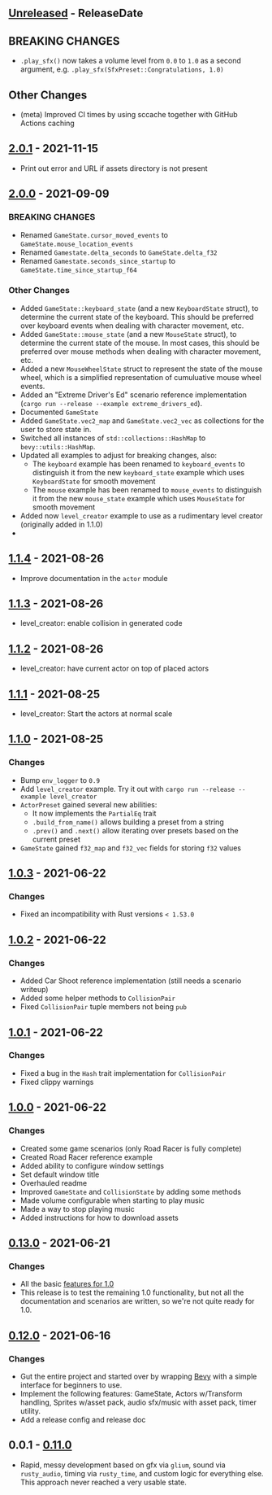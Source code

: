 <!-- next-header -->
## [Unreleased] - ReleaseDate

## BREAKING CHANGES

- `.play_sfx()` now takes a volume level from `0.0` to `1.0` as a second argument, e.g. `.play_sfx(SfxPreset::Congratulations, 1.0)`

## Other Changes

- (meta) Improved CI times by using sccache together with GitHub Actions caching

## [2.0.1] - 2021-11-15

- Print out error and URL if assets directory is not present

## [2.0.0] - 2021-09-09

### BREAKING CHANGES

- Renamed `GameState.cursor_moved_events` to `GameState.mouse_location_events`
- Renamed `Gamestate.delta_seconds` to `GameState.delta_f32`
- Renamed `Gamestate.seconds_since_startup` to `GameState.time_since_startup_f64`


### Other Changes

- Added `GameState::keyboard_state` (and a new `KeyboardState` struct), to determine the current state of the keyboard. This should be preferred over keyboard events when dealing with character movement, etc.
- Added `GameState::mouse_state` (and a new `MouseState` struct), to determine the current state of the mouse. In most cases, this should be preferred over mouse methods when dealing with character movement, etc.
- Added a new `MouseWheelState` struct to represent the state of the mouse wheel, which is a simplified representation of cumuluative mouse wheel events.
- Added an "Extreme Driver's Ed" scenario reference implementation (`cargo run --release --example extreme_drivers_ed`).
- Documented `GameState`
- Added `GameState.vec2_map` and `GameState.vec2_vec` as collections for the user to store state in.
- Switched all instances of `std::collections::HashMap` to `bevy::utils::HashMap`.
- Updated all examples to adjust for breaking changes, also:
   - The `keyboard` example has been renamed to `keyboard_events` to distinguish it from the new `keyboard_state` example which uses `KeyboardState` for smooth movement
   - The `mouse` example has been renamed to `mouse_events` to distinguish it from the new `mouse_state` example which uses `MouseState` for smooth movement
- Added now `level_creator` example to use as a rudimentary level creator (originally added in 1.1.0)
- 


## [1.1.4] - 2021-08-26

- Improve documentation in the `actor` module

## [1.1.3] - 2021-08-26

- level_creator: enable collision in generated code

## [1.1.2] - 2021-08-26

- level_creator: have current actor on top of placed actors

## [1.1.1] - 2021-08-25

- level_creator: Start the actors at normal scale

## [1.1.0] - 2021-08-25

### Changes

- Bump `env_logger` to `0.9`
- Add `level_creator` example. Try it out with `cargo run --release --example level_creator`
- `ActorPreset` gained several new abilities:
  - It now implements the `PartialEq` trait
  - `.build_from_name()` allows building a preset from a string
  - `.prev()` and `.next()` allow iterating over presets based on the current preset
- `GameState` gained `f32_map` and `f32_vec` fields for storing `f32` values

## [1.0.3] - 2021-06-22

### Changes

- Fixed an incompatibility with Rust versions `< 1.53.0`

## [1.0.2] - 2021-06-22

### Changes

- Added Car Shoot reference implementation (still needs a scenario writeup)
- Added some helper methods to `CollisionPair`
- Fixed `CollisionPair` tuple members not being `pub`

## [1.0.1] - 2021-06-22

### Changes

- Fixed a bug in the `Hash` trait implementation for `CollisionPair`
- Fixed clippy warnings

## [1.0.0] - 2021-06-22

### Changes

- Created some game scenarios (only Road Racer is fully complete)
- Created Road Racer reference example
- Added ability to configure window settings
- Set default window title
- Overhauled readme
- Improved `GameState` and `CollisionState` by adding some methods
- Made volume configurable when starting to play music
- Made a way to stop playing music
- Added instructions for how to download assets

## [0.13.0] - 2021-06-21

### Changes

- All the basic [features for 1.0](https://github.com/CleanCut/rusty_engine/issues/9)
- This release is to test the remaining 1.0 functionality, but not all the documentation and scenarios are written, so we're not quite ready for 1.0.

## [0.12.0] - 2021-06-16

### Changes

- Gut the entire project and started over by wrapping [Bevy] with a simple interface for beginners to use.
- Implement the following features: GameState, Actors w/Transform handling, Sprites w/asset pack, audio sfx/music with asset pack, timer utility.
- Add a release config and release doc

## 0.0.1 - [0.11.0]

- Rapid, messy development based on gfx via `glium`, sound via `rusty_audio`, timing via `rusty_time`, and custom logic for everything else.  This approach never reached a very usable state.

[Bevy]: https://bevyengine.org
<!-- next-url -->
[Unreleased]: https://github.com/CleanCut/rusty_engine/compare/v2.0.1...HEAD
[2.0.1]: https://github.com/CleanCut/rusty_engine/compare/v2.0.0...v2.0.1
[2.0.0]: https://github.com/CleanCut/rusty_engine/compare/v1.1.4...v2.0.0
[1.1.4]: https://github.com/CleanCut/rusty_engine/compare/v1.1.3...v1.1.4
[1.1.3]: https://github.com/CleanCut/rusty_engine/compare/v1.1.2...v1.1.3
[1.1.2]: https://github.com/CleanCut/rusty_engine/compare/v1.1.1...v1.1.2
[1.1.1]: https://github.com/CleanCut/rusty_engine/compare/v1.1.0...v1.1.1
[1.1.0]: https://github.com/CleanCut/rusty_engine/compare/v1.0.3...v1.1.0
[1.0.3]: https://github.com/CleanCut/rusty_engine/compare/v1.0.2...v1.0.3
[1.0.2]: https://github.com/CleanCut/rusty_engine/compare/v1.0.1...v1.0.2
[1.0.1]: https://github.com/CleanCut/rusty_engine/compare/v1.0.0...v1.0.1
[1.0.0]: https://github.com/CleanCut/rusty_engine/compare/v0.13.0...v1.0.0
[0.13.0]: https://github.com/CleanCut/rusty_engine/compare/v0.12.0...v0.13.0
[0.12.0]: https://github.com/cleancut/rusty_engine/compare/v0.11.0...v0.12.0
[0.11.0]: https://github.com/cleancut/rusty_engine/compare/v0.10.0...v0.11.0
